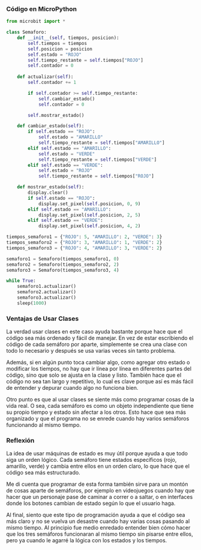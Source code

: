 ### **Código en MicroPython**  

```python
from microbit import *

class Semaforo:
    def __init__(self, tiempos, posicion):
        self.tiempos = tiempos
        self.posicion = posicion
        self.estado = "ROJO"
        self.tiempo_restante = self.tiempos["ROJO"]
        self.contador = 0  
    
    def actualizar(self):
        self.contador += 1

        if self.contador >= self.tiempo_restante:
            self.cambiar_estado()
            self.contador = 0  

        self.mostrar_estado()

    def cambiar_estado(self):
        if self.estado == "ROJO":
            self.estado = "AMARILLO"
            self.tiempo_restante = self.tiempos["AMARILLO"]
        elif self.estado == "AMARILLO":
            self.estado = "VERDE"
            self.tiempo_restante = self.tiempos["VERDE"]
        elif self.estado == "VERDE":
            self.estado = "ROJO"
            self.tiempo_restante = self.tiempos["ROJO"]

    def mostrar_estado(self):
        display.clear()
        if self.estado == "ROJO":
            display.set_pixel(self.posicion, 0, 9)  
        elif self.estado == "AMARILLO":
            display.set_pixel(self.posicion, 2, 5)  
        elif self.estado == "VERDE":
            display.set_pixel(self.posicion, 4, 2)  

tiempos_semaforo1 = {"ROJO": 5, "AMARILLO": 2, "VERDE": 3}
tiempos_semaforo2 = {"ROJO": 3, "AMARILLO": 1, "VERDE": 2}
tiempos_semaforo3 = {"ROJO": 4, "AMARILLO": 3, "VERDE": 2}

semaforo1 = Semaforo(tiempos_semaforo1, 0)
semaforo2 = Semaforo(tiempos_semaforo2, 2)
semaforo3 = Semaforo(tiempos_semaforo3, 4)

while True:
    semaforo1.actualizar()
    semaforo2.actualizar()
    semaforo3.actualizar()
    sleep(1000)  
```

### Ventajas de Usar Clases  

La verdad usar clases en este caso ayuda bastante porque hace que el código sea más ordenado y fácil de manejar. En vez de estar escribiendo el código de cada semáforo por aparte, simplemente se crea una clase con todo lo necesario y después se usa varias veces sin tanto problema.  

Además, si en algún punto toca cambiar algo, como agregar otro estado o modificar los tiempos, no hay que ir línea por línea en diferentes partes del código, sino que solo se ajusta en la clase y listo. También hace que el código no sea tan largo y repetitivo, lo cual es clave porque así es más fácil de entender y depurar cuando algo no funciona bien.  

Otro punto es que al usar clases se siente más como programar cosas de la vida real. O sea, cada semáforo es como un objeto independiente que tiene su propio tiempo y estado sin afectar a los otros. Esto hace que sea más organizado y que el programa no se enrede cuando hay varios semáforos funcionando al mismo tiempo.  

### Reflexión

La idea de usar máquinas de estado es muy útil porque ayuda a que todo siga un orden lógico. Cada semáforo tiene estados específicos (rojo, amarillo, verde) y cambia entre ellos en un orden claro, lo que hace que el código sea más estructurado.  

Me di cuenta que programar de esta forma también sirve para un montón de cosas aparte de semáforos, por ejemplo en videojuegos cuando hay que hacer que un personaje pase de caminar a correr o a saltar, o en interfaces donde los botones cambian de estado según lo que el usuario haga.  

Al final, siento que este tipo de programación ayuda a que el código sea más claro y no se vuelva un desastre cuando hay varias cosas pasando al mismo tiempo. Al principio fue medio enredado entender bien cómo hacer que los tres semáforos funcionaran al mismo tiempo sin pisarse entre ellos, pero ya cuando le agarré la lógica con los estados y los tiempos.
